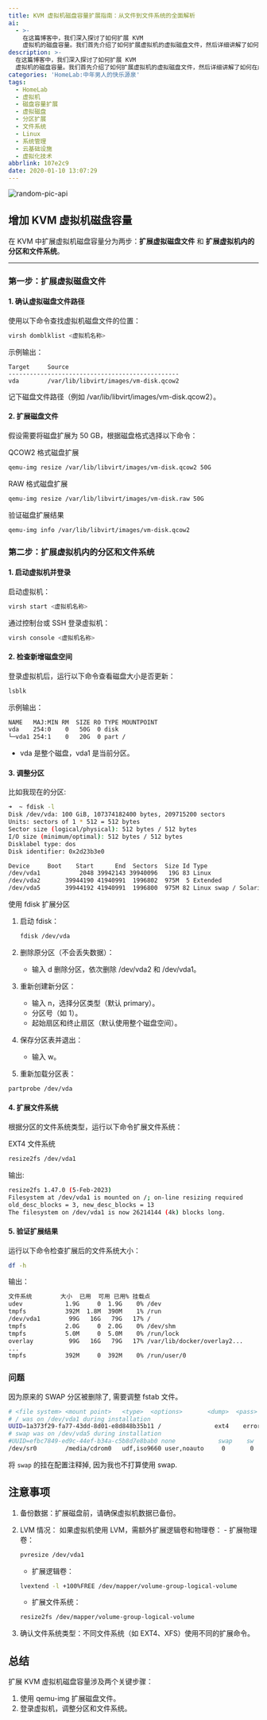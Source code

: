 ```yaml
---
title: KVM 虚拟机磁盘容量扩展指南：从文件到文件系统的全面解析
ai:
  - >-
    在这篇博客中，我们深入探讨了如何扩展 KVM
    虚拟机的磁盘容量。我们首先介绍了如何扩展虚拟机的虚拟磁盘文件，然后详细讲解了如何在虚拟机内部扩展分区和文件系统。通过这个指南，您将能够有效地管理虚拟机的存储资源，确保您的虚拟机能够满足不断增长的数据需求。无论您是经验丰富的系统管理员还是虚拟化技术的初学者，这篇文章都将为您提供实用、易于理解的指导。
description: >-
  在这篇博客中，我们深入探讨了如何扩展 KVM
  虚拟机的磁盘容量。我们首先介绍了如何扩展虚拟机的虚拟磁盘文件，然后详细讲解了如何在虚拟机内部扩展分区和文件系统。通过这个指南，您将能够有效地管理虚拟机的存储资源，确保您的虚拟机能够满足不断增长的数据需求。无论您是经验丰富的系统管理员还是虚拟化技术的初学者，这篇文章都将为您提供实用、易于理解的指导。
categories: 'HomeLab:中年男人的快乐源泉'
tags:
  - HomeLab
  - 虚拟机
  - 磁盘容量扩展
  - 虚拟磁盘
  - 分区扩展
  - 文件系统
  - Linux
  - 系统管理
  - 云基础设施
  - 虚拟化技术
abbrlink: 107e2c9
date: 2020-01-10 13:07:29
---
```


<!-- markdownlint-disable-next-line MD033 -->
<meta name="referrer" content="no-referrer"/>

![random-pic-api](https://api.dong4j.ink:1024/cover?spm={{spm}})

## 增加 KVM 虚拟机磁盘容量

在 KVM 中扩展虚拟机磁盘容量分为两步：**扩展虚拟磁盘文件** 和 **扩展虚拟机内的分区和文件系统**。

---

### 第一步：扩展虚拟磁盘文件

#### 1. 确认虚拟磁盘文件路径

使用以下命令查找虚拟机磁盘文件的位置：

```bash
virsh domblklist <虚拟机名称>
```

示例输出：

```
Target     Source
------------------------------------------------
vda        /var/lib/libvirt/images/vm-disk.qcow2
```

记下磁盘文件路径（例如 /var/lib/libvirt/images/vm-disk.qcow2）。

#### 2. 扩展磁盘文件

假设需要将磁盘扩展为 50 GB，根据磁盘格式选择以下命令：

QCOW2 格式磁盘扩展

```bash
qemu-img resize /var/lib/libvirt/images/vm-disk.qcow2 50G
```

RAW 格式磁盘扩展

```bash
qemu-img resize /var/lib/libvirt/images/vm-disk.raw 50G
```

验证磁盘扩展结果

```bash
qemu-img info /var/lib/libvirt/images/vm-disk.qcow2
```

### 第二步：扩展虚拟机内的分区和文件系统

#### 1. 启动虚拟机并登录

启动虚拟机：

```bash
virsh start <虚拟机名称>
```

通过控制台或 SSH 登录虚拟机：

```bash
virsh console <虚拟机名称>
```

#### 2. 检查新增磁盘空间

登录虚拟机后，运行以下命令查看磁盘大小是否更新：

```bash
lsblk
```

示例输出：

```bash
NAME   MAJ:MIN RM  SIZE RO TYPE MOUNTPOINT
vda    254:0    0   50G  0 disk
└─vda1 254:1    0   20G  0 part /
```

- vda 是整个磁盘，vda1 是当前分区。

#### 3. 调整分区

比如我现在的分区:

```bash
➜  ~ fdisk -l
Disk /dev/vda: 100 GiB, 107374182400 bytes, 209715200 sectors
Units: sectors of 1 * 512 = 512 bytes
Sector size (logical/physical): 512 bytes / 512 bytes
I/O size (minimum/optimal): 512 bytes / 512 bytes
Disklabel type: dos
Disk identifier: 0x2d23b3e0

Device     Boot    Start      End  Sectors  Size Id Type
/dev/vda1           2048 39942143 39940096   19G 83 Linux
/dev/vda2       39944190 41940991  1996802  975M  5 Extended
/dev/vda5       39944192 41940991  1996800  975M 82 Linux swap / Solaris
```


使用 fdisk 扩展分区

1. 启动 fdisk：

    ```bash
    fdisk /dev/vda
    ```

2. 删除原分区（不会丢失数据）：
   - 输入 d 删除分区，依次删除 /dev/vda2 和 /dev/vda1。
3. 重新创建新分区：
   - 输入 n，选择分区类型（默认 primary）。
   - 分区号（如 1）。
   - 起始扇区和终止扇区（默认使用整个磁盘空间）。
4. 保存分区表并退出：
   - 输入 w。
5. 重新加载分区表：

```bash
partprobe /dev/vda
```

#### 4. 扩展文件系统

根据分区的文件系统类型，运行以下命令扩展文件系统：

EXT4 文件系统

```bash
resize2fs /dev/vda1
```

输出:

```bash
resize2fs 1.47.0 (5-Feb-2023)
Filesystem at /dev/vda1 is mounted on /; on-line resizing required
old_desc_blocks = 3, new_desc_blocks = 13
The filesystem on /dev/vda1 is now 26214144 (4k) blocks long.
```

#### 5. 验证扩展结果

运行以下命令检查扩展后的文件系统大小：

```bash
df -h
```

输出：

```bash
文件系统        大小  已用  可用 已用% 挂载点
udev            1.9G     0  1.9G    0% /dev
tmpfs           392M  1.8M  390M    1% /run
/dev/vda1        99G   16G   79G   17% /
tmpfs           2.0G     0  2.0G    0% /dev/shm
tmpfs           5.0M     0  5.0M    0% /run/lock
overlay          99G   16G   79G   17% /var/lib/docker/overlay2...
...
tmpfs           392M     0  392M    0% /run/user/0
```

### 问题

因为原来的 SWAP 分区被删除了, 需要调整 fstab 文件。

```bash
# <file system> <mount point>   <type>  <options>       <dump>  <pass>
# / was on /dev/vda1 during installation
UUID=1a373f29-fa77-43dd-8d01-e8d848b35b11 /               ext4    errors=remount-ro 0       1
# swap was on /dev/vda5 during installation
#UUID=efbc7849-ed9c-44ef-b34a-c5b8d7e8bab0 none            swap    sw              0       0
/dev/sr0        /media/cdrom0   udf,iso9660 user,noauto     0       0
```

将 `swap` 的挂在配置注释掉, 因为我也不打算使用 swap.


## 注意事项

1. 备份数据：扩展磁盘前，请确保虚拟机数据已备份。
2. LVM 情况：
    如果虚拟机使用 LVM，需额外扩展逻辑卷和物理卷： - 扩展物理卷：

    ```bash
    pvresize /dev/vda1
    ```

    - 扩展逻辑卷：

    ```bash
    lvextend -l +100%FREE /dev/mapper/volume-group-logical-volume
    ```

    - 扩展文件系统：

    ```bash
    resize2fs /dev/mapper/volume-group-logical-volume
    ```

3. 确认文件系统类型：不同文件系统（如 EXT4、XFS）使用不同的扩展命令。

## 总结

扩展 KVM 虚拟机磁盘容量涉及两个关键步骤：

1. 使用 qemu-img 扩展磁盘文件。
2. 登录虚拟机，调整分区和文件系统。
